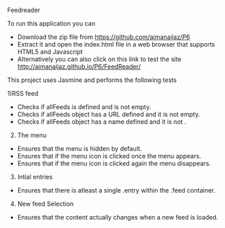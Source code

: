 Feedreader

To run this application you can  
- Download the zip file from https://github.com/aimanaijaz/P6  
- Extract it and open the index.html file in a web browser that supports HTML5 and Javascript  
- Alternatively you can also click on this link to test the site http://aimanaijaz.github.io/P6/FeedReader/  

This project uses Jasmine and performs the following tests
  
1)RSS feed  
 - Checks if allFeeds is defined and is not empty.  
 - Checks if allFeeds object has a URL defined and it is not empty.  
 - Checks if allFeeds object has a name defined and it is not .  
 
2) The menu
 - Ensures that the menu is hidden by default.  
 - Ensures that if the menu icon is clicked once the menu appears.  
 - Ensures that if the menu icon is clicked again the menu disappears.  
 
3) Intial entries  
 - Ensures that there is atleast a single .entry within the .feed container.  
 
4) New feed Selection  
 - Ensures that the content actually changes when a new feed is loaded.  
